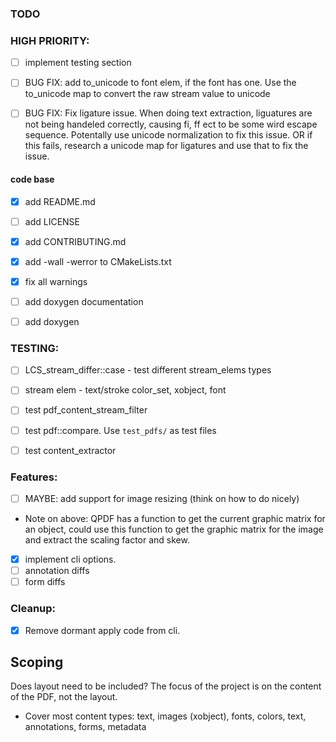 ### TODO

### HIGH PRIORITY:

- [ ] implement testing section
- [ ] BUG FIX: add to_unicode to font elem, if the font has one. Use the to_unicode map to convert the raw stream value to unicode
- [ ] BUG FIX: Fix ligature issue. When doing text extraction, liguatures are not being handeled correctly, causing fi, ff ect to be some wird escape sequence. Potentally use unicode normalization to fix this issue. OR if this fails, research a unicode map for ligatures and use that to fix the issue.


#### code base

- [x] add README.md
- [ ] add LICENSE
- [x] add CONTRIBUTING.md
- [x] add -wall -werror to CMakeLists.txt
- [x] fix all warnings
- [ ] add doxygen documentation
- [ ] add doxygen
 

### TESTING:

- [ ] LCS_stream_differ::case - test different stream_elems types
- [ ] stream elem - text/stroke color_set, xobject, font
- [ ] test pdf_content_stream_filter
- [ ] test pdf::compare. Use `test_pdfs/` as test files
- [ ] test content_extractor


### Features:

- [ ] MAYBE: add support for image resizing (think on how to do nicely)
- Note on above: QPDF has a function to get the current graphic matrix for an object, could use this function to get the graphic matrix for the image and extract the scaling factor and skew.
- [x] implement cli options. 
- [ ] annotation diffs
- [ ] form diffs

### Cleanup:

- [x] Remove dormant apply code from cli.

## Scoping

Does layout need to be included? The focus of the project is on the content of the PDF, not the layout.

- Cover most content types: text, images (xobject), fonts, colors, text, annotations, forms, metadata